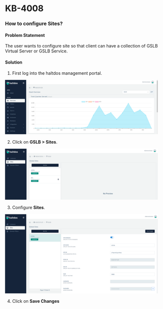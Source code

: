 # KB-4008

### **How to configure Sites**?  

#### **Problem Statement**
The user wants to configure site so that client can have a collection of GSLB Virtual 
Server or GSLB Service.

#### **Solution**

1. First log into the haltdos management portal.

![](/img/gslb/kb/gslb8.1.png)

2. Click on **GSLB > Sites**. 

![](/img/gslb/kb/gslb8.2.png)

3. Configure **Sites**.

![](/img/gslb/kb/gslb8.3.png)

4. Click on **Save Changes**
